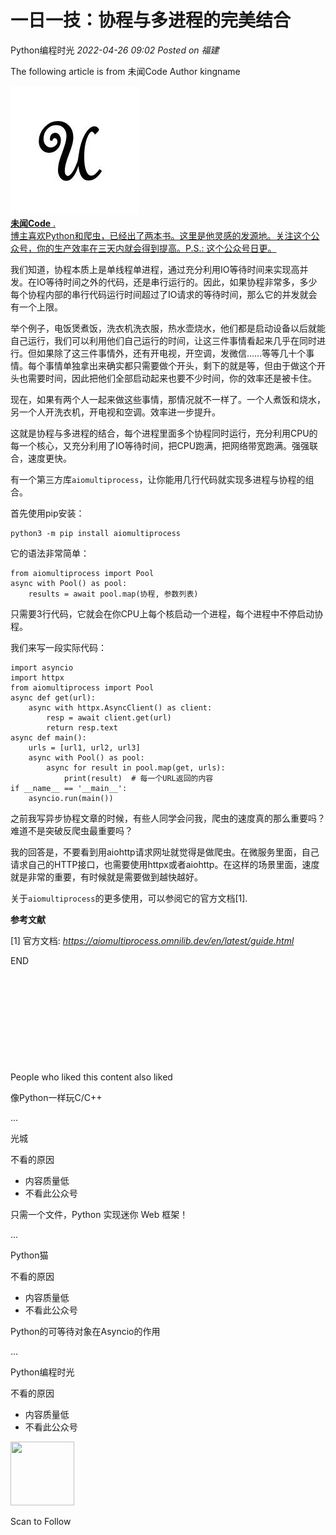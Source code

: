 # 一日一技：协程与多进程的完美结合

<a id="profileBt"></a><a id="js_name"></a>Python编程时光 *2022-04-26 09:02* *Posted on <a id="js_ip_wording"></a>福建*

The following article is from 未闻Code Author kingname

<a id="copyright_info"></a>[![](../../../_resources/0_2ed788dad0aa46ffba9c9ac9f575e9ce.jpg)<br>**未闻Code** .<br>博主喜欢Python和爬虫，已经出了两本书。这里是他灵感的发源地。关注这个公众号，你的生产效率在三天内就会得到提高。P.S.: 这个公众号日更。](#)

我们知道，协程本质上是单线程单进程，通过充分利用IO等待时间来实现高并发。在IO等待时间之外的代码，还是串行运行的。因此，如果协程非常多，多少每个协程内部的串行代码运行时间超过了IO请求的等待时间，那么它的并发就会有一个上限。

举个例子，电饭煲煮饭，洗衣机洗衣服，热水壶烧水，他们都是启动设备以后就能自己运行，我们可以利用他们自己运行的时间，让这三件事情看起来几乎在同时进行。但如果除了这三件事情外，还有开电视，开空调，发微信……等等几十个事情。每个事情单独拿出来确实都只需要做个开头，剩下的就是等，但由于做这个开头也需要时间，因此把他们全部启动起来也要不少时间，你的效率还是被卡住。

现在，如果有两个人一起来做这些事情，那情况就不一样了。一个人煮饭和烧水，另一个人开洗衣机，开电视和空调。效率进一步提升。

这就是协程与多进程的结合，每个进程里面多个协程同时运行，充分利用CPU的每一个核心，又充分利用了IO等待时间，把CPU跑满，把网络带宽跑满。强强联合，速度更快。

有一个第三方库`aiomultiprocess`，让你能用几行代码就实现多进程与协程的组合。

首先使用pip安装：

```
python3 -m pip install aiomultiprocess

```

它的语法非常简单：

```
from aiomultiprocess import Pool
async with Pool() as pool:
    results = await pool.map(协程, 参数列表)

```

只需要3行代码，它就会在你CPU上每个核启动一个进程，每个进程中不停启动协程。

我们来写一段实际代码：

```
import asyncio
import httpx
from aiomultiprocess import Pool
async def get(url):
    async with httpx.AsyncClient() as client:
        resp = await client.get(url)
        return resp.text
async def main():
    urls = [url1, url2, url3]
    async with Pool() as pool:
        async for result in pool.map(get, urls):
            print(result)  # 每一个URL返回的内容
if __name__ == '__main__':
    asyncio.run(main())

```

之前我写异步协程文章的时候，有些人同学会问我，爬虫的速度真的那么重要吗？难道不是突破反爬虫最重要吗？

我的回答是，不要看到用aiohttp请求网址就觉得是做爬虫。在微服务里面，自己请求自己的HTTP接口，也需要使用httpx或者aiohttp。在这样的场景里面，速度就是非常的重要，有时候就是需要做到越快越好。

关于`aiomultiprocess`的更多使用，可以参阅它的官方文档\[1\].

**参考文献**

\[1\] 官方文档: *https://aiomultiprocess.omnilib.dev/en/latest/guide.html*

END

![Image](data:image/gif;base64,iVBORw0KGgoAAAANSUhEUgAAAAEAAAABCAYAAAAfFcSJAAAADUlEQVQImWNgYGBgAAAABQABh6FO1AAAAABJRU5ErkJggg==)

[![Image](data:image/gif;base64,iVBORw0KGgoAAAANSUhEUgAAAAEAAAABCAYAAAAfFcSJAAAADUlEQVQImWNgYGBgAAAABQABh6FO1AAAAABJRU5ErkJggg==)](https://mp.weixin.qq.com/mp/appmsgalbum?__biz=MzkzMjMxMTg2NQ==&action=getalbum&album_id=2225391633284562944&scene=173&subscene=90&sessionid=1642653201&enterid=1642653281&from_msgid=2247483819&from_itemidx=1&count=3&nolastread=1#wechat_redirect)

[![Image](data:image/gif;base64,iVBORw0KGgoAAAANSUhEUgAAAAEAAAABCAYAAAAfFcSJAAAADUlEQVQImWNgYGBgAAAABQABh6FO1AAAAABJRU5ErkJggg==)](http://mp.weixin.qq.com/s?__biz=MzIzMzMzOTI3Nw==&mid=2247505072&idx=1&sn=3605fcc95b6c0c7b0b9ec5dd15480231&chksm=e885b452dff23d44649944d41a190d55955a9f8ea6987e1ed73363c10bf3711528f4f8524e8a&scene=21#wechat_redirect)

[![Image](data:image/gif;base64,iVBORw0KGgoAAAANSUhEUgAAAAEAAAABCAYAAAAfFcSJAAAADUlEQVQImWNgYGBgAAAABQABh6FO1AAAAABJRU5ErkJggg==)](http://mp.weixin.qq.com/s?__biz=MzIzMzMzOTI3Nw==&mid=2247505084&idx=1&sn=d3bc3a37cda2759c1a078ce9811fdec2&chksm=e885b45edff23d48744d42d9f6658cdddd2164af7042544815851a851dc710c70a1527a9b686&scene=21#wechat_redirect)

[![Image](data:image/gif;base64,iVBORw0KGgoAAAANSUhEUgAAAAEAAAABCAYAAAAfFcSJAAAADUlEQVQImWNgYGBgAAAABQABh6FO1AAAAABJRU5ErkJggg==)](http://mp.weixin.qq.com/s?__biz=MzIzMzMzOTI3Nw==&mid=2247505065&idx=1&sn=a8b98840693b8d57bc5422da6d68a25d&chksm=e885b44bdff23d5d93cd686803d091d4b280c6f8a33afcf9e38c3f92746a1c222d1b40a8ad9a&scene=21#wechat_redirect)

People who liked this content also liked

像Python一样玩C/C++

...

光城

不看的原因

- 内容质量低
- 不看此公众号

只需一个文件，Python 实现迷你 Web 框架！

...

Python猫

不看的原因

- 内容质量低
- 不看此公众号

Python的可等待对象在Asyncio的作用

...

Python编程时光

不看的原因

- 内容质量低
- 不看此公众号

<img width="102" height="102" src="../../../_resources/qrcode_scene_10000004_size_102___4e4bb45874a94480b.bmp"/>

Scan to Follow